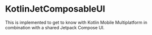 # KotlinJetComposableUI
This is implemented to get to know with Kotlin Mobile Multiplatform in combination with a shared Jetpack Compose UI.
